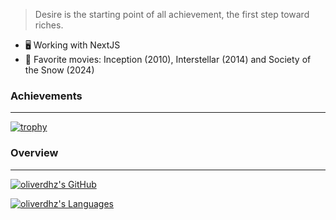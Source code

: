 > Desire is the starting point of all achievement, the first step toward riches.

- 🖥️ Working with NextJS
- 🎥 Favorite movies: Inception (2010), Interstellar (2014) and Society of the Snow (2024)

### Achievements
---

[![trophy](https://github-profile-trophy.vercel.app/?username=jg0328&title=MultiLanguage,Repositories,Commits&theme=dracula&margin-w=10)](https://github.com/ryo-ma/github-profile-trophy)

### Overview
---

[![oliverdhz's GitHub](https://github-readme-stats-jdjl2sl0l-oliverdhz.vercel.app/api?username=oliverdhz&custom_title=My%20Activity&include_all_commits=true&count_private=true&show_icons=true&theme=dracula)](https://github.com/anuraghazra/github-readme-stats)

[![oliverdhz's Languages](https://ggithub-readme-stats-jdjl2sl0l-oliverdhz.vercel.app/api/top-langs/?username=oliverdhz&layout=compact&custom_title=My%20Top%2010&langs_count=10&theme=dracula)](https://github.com/anuraghazra/github-readme-stats)
